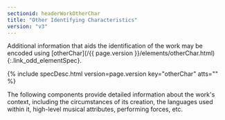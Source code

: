 ```yaml
---
sectionid: headerWorkOtherChar
title: "Other Identifying Characteristics"
version: "v3"
---
```




Additional information that aids the identification of the work may be encoded using
[otherChar](/{{ page.version }}/elements/otherChar.html){:.link_odd_elementSpec}.



{% include specDesc.html version=page.version key="otherChar" atts="" %}



The following components provide detailed information about the work's context, including
the circumstances of its creation, the languages used within it, high-level musical
attributes, performing forces, etc.

